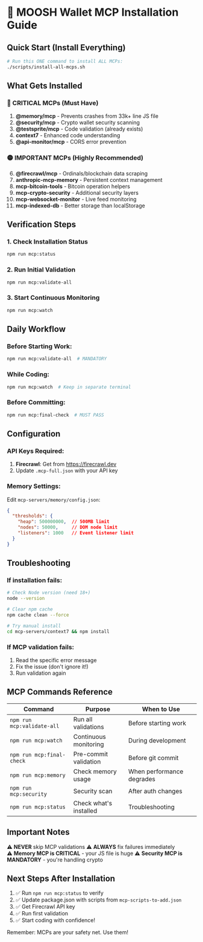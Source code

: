 # 🚀 MOOSH Wallet MCP Installation Guide

## Quick Start (Install Everything)

```bash
# Run this ONE command to install ALL MCPs:
./scripts/install-all-mcps.sh
```

## What Gets Installed

### 🔴 CRITICAL MCPs (Must Have)
1. **@memory/mcp** - Prevents crashes from 33k+ line JS file
2. **@security/mcp** - Crypto wallet security scanning
3. **@testsprite/mcp** - Code validation (already exists)
4. **context7** - Enhanced code understanding
5. **@api-monitor/mcp** - CORS error prevention

### 🟡 IMPORTANT MCPs (Highly Recommended)
6. **@firecrawl/mcp** - Ordinals/blockchain data scraping
7. **anthropic-mcp-memory** - Persistent context management
8. **mcp-bitcoin-tools** - Bitcoin operation helpers
9. **mcp-crypto-security** - Additional security layers
10. **mcp-websocket-monitor** - Live feed monitoring
11. **mcp-indexed-db** - Better storage than localStorage

## Verification Steps

### 1. Check Installation Status
```bash
npm run mcp:status
```

### 2. Run Initial Validation
```bash
npm run mcp:validate-all
```

### 3. Start Continuous Monitoring
```bash
npm run mcp:watch
```

## Daily Workflow

### Before Starting Work:
```bash
npm run mcp:validate-all  # MANDATORY
```

### While Coding:
```bash
npm run mcp:watch  # Keep in separate terminal
```

### Before Committing:
```bash
npm run mcp:final-check  # MUST PASS
```

## Configuration

### API Keys Required:
1. **Firecrawl**: Get from https://firecrawl.dev
2. Update `.mcp-full.json` with your API key

### Memory Settings:
Edit `mcp-servers/memory/config.json`:
```json
{
  "thresholds": {
    "heap": 500000000,  // 500MB limit
    "nodes": 50000,     // DOM node limit
    "listeners": 1000   // Event listener limit
  }
}
```

## Troubleshooting

### If installation fails:
```bash
# Check Node version (need 18+)
node --version

# Clear npm cache
npm cache clean --force

# Try manual install
cd mcp-servers/context7 && npm install
```

### If MCP validation fails:
1. Read the specific error message
2. Fix the issue (don't ignore it!)
3. Run validation again

## MCP Commands Reference

| Command | Purpose | When to Use |
|---------|---------|-------------|
| `npm run mcp:validate-all` | Run all validations | Before starting work |
| `npm run mcp:watch` | Continuous monitoring | During development |
| `npm run mcp:final-check` | Pre-commit validation | Before git commit |
| `npm run mcp:memory` | Check memory usage | When performance degrades |
| `npm run mcp:security` | Security scan | After auth changes |
| `npm run mcp:status` | Check what's installed | Troubleshooting |

## Important Notes

⚠️ **NEVER** skip MCP validations
⚠️ **ALWAYS** fix failures immediately  
⚠️ **Memory MCP is CRITICAL** - your JS file is huge
⚠️ **Security MCP is MANDATORY** - you're handling crypto

## Next Steps After Installation

1. ✅ Run `npm run mcp:status` to verify
2. ✅ Update package.json with scripts from `mcp-scripts-to-add.json`
3. ✅ Get Firecrawl API key
4. ✅ Run first validation
5. ✅ Start coding with confidence!

Remember: MCPs are your safety net. Use them!